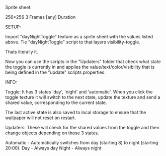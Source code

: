 Sprite sheet:

256*256
3 Frames
[any] Duration

SETUP:

Import "dayNightToggle" texture as a sprite sheet with the values listed above.
Tie "dayNightToggle" script to that layers visibility-toggle.

Thats literally it.

Now you can use the scripts in the "Updaters" folder that check what state the toggle is currently in 
and applies the value/text/color/visibility that is being defined in the "update" scripts properties.

INFO:

Toggle: 
It has 3 states 'day', 'night' and 'automatic'. 
When you click the toggle texture it will switch to the next state, 
update the texture and send a shared value, corresponding to the current state.

The last active state is also saved to local storage to ensure that the wallpaper will not reset on restart.

Updaters:
These will check for the shared values from the toggle and then change objects depending on those 3 states.

Automatic - Automatically switches from day (starting 8) to night (starting 20:00).
Day - Always day
Night - Always night
